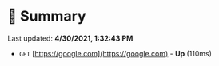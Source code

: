 # 📖 Summary
Last updated: **4/30/2021, 1:32:43 PM**

- `GET` [https://google.com](https://google.com) - **Up** (110ms)

